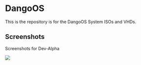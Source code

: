 # DangoOS
This is the repository is for the DangoOS System ISOs and VHDs. 
## Screenshots
Screenshots for Dev-Alpha

<img src="https://i.postimg.cc/vmF8tTVH/120727498-ecfc5e00-c497-11eb-9f92-a1b99318fee1.png"/>
